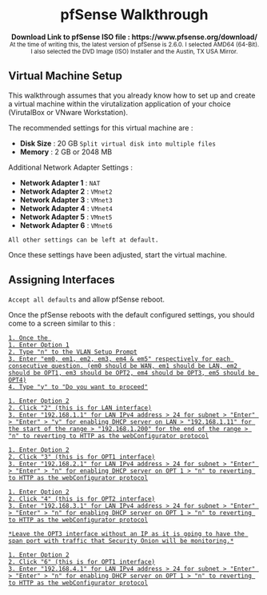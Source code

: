 
<h1 align="center">pfSense Walkthrough</h1>

<p align="center">
  <b>Download Link to pfSense ISO file : https://www.pfsense.org/download/</b>
  <br>
  <sub>At the time of writing this, the latest version of pfSense is 2.6.0. 
   I selected AMD64  (64-Bit). I also selected the DVD Image (ISO) Installer and the Austin, TX USA Mirror.<sub>
</p>

## Virtual Machine Setup

This walkthrough assumes that you already know how to set up and create a virtual machine within the virutalization application of your choice (VirutalBox or VNware Workstation).
    
The recommended settings for this virtual machine are :

* **Disk Size** : 20 GB `Split virtual disk into multiple files`
* **Memory** : 2 GB or 2048 MB

Additional Network Adapter Settings :

* **Network Adapter 1** : `NAT`
* **Network Adapter 2** : `VMnet2`
* **Network Adapter 3** : `VMnet3`
* **Network Adapter 4** : `VMnet4`
* **Network Adapter 5** : `VMnet5`
* **Network Adapter 6** : `VMnet6`

`All other settings can be left at default.`
    
Once these settings have been adjusted, start the virtual machine.
    
## Assigning Interfaces

`Accept all defaults` and allow pfSense reboot.

Once the pfSense reboots with the default configured settings, you should come to a screen similar to this :
    
<p alight="center">
  <a href="https://github.com/fazqix/virtual-home-lab/main/images/pfsensebootup.png">
</p>

```
1. Once the 
1. Enter Option 1
2. Type "n" to the VLAN Setup Prompt
3. Enter "em0, em1, em2, em3, em4 & em5" respectively for each consecutive question. (em0 should be WAN, em1 should be LAN, em2 should be OPT1, em3 should be OPT2, em4 should be OPT3, em5 should be OPT4)
4. Type "y" to "Do you want to proceed"

1. Enter Option 2
2. Click "2" (this is for LAN interface)
3. Enter "192.168.1.1" for LAN IPv4 address > 24 for subnet > "Enter" > "Enter" > "y" for enabling DHCP server on LAN > "192.168.1.11" for the start of the range > "192.168.1.200" for the end of the range > "n" to reverting to HTTP as the webConfigurator protocol

1. Enter Option 2
2. Click "3" (this is for OPT1 interface)
3. Enter "192.168.2.1" for LAN IPv4 address > 24 for subnet > "Enter" > "Enter" > "n" for enabling DHCP server on OPT 1 > "n" to reverting to HTTP as the webConfigurator protocol

1. Enter Option 2
2. Click "4" (this is for OPT2 interface)
3. Enter "192.168.3.1" for LAN IPv4 address > 24 for subnet > "Enter" > "Enter" > "n" for enabling DHCP server on OPT 1 > "n" to reverting to HTTP as the webConfigurator protocol

*Leave the OPT3 interface without an IP as it is going to have the span port with traffic that Security Onion will be monitoring.*

1. Enter Option 2
2. Click "6" (this is for OPT1 interface)
3. Enter "192.168.4.1" for LAN IPv4 address > 24 for subnet > "Enter" > "Enter" > "n" for enabling DHCP server on OPT 1 > "n" to reverting to HTTP as the webConfigurator protocol
```
